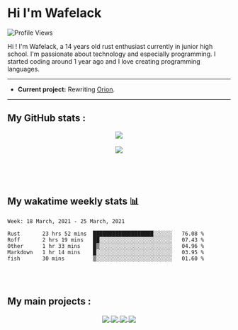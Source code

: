 Hi I'm Wafelack
===============


<img align="center" alt="Profile Views" src="https://komarev.com/ghpvc/?username=Wafelack">

Hi !
I'm Wafelack, a 14 years old rust enthusiast currently in junior high school. I'm passionate about technology and especially programming. I started coding around 1 year ago and I love creating programming languages.
<br>

___

* **Current project:** Rewriting [Orion](https://github.com/wafelack/orion-lang).

___

**My GitHub stats** :
---------------------

<p align="center">
<a href="https://github.com/anuraghazra/github-readme-stats">
<img align="center" src="https://readme-stats-kzn8ydhjy.vercel.app/api?username=wafelack&custom_title=Wafelack contributions :&show_icons=true&title_color=bbbbbb&text_color=dddddd&icon_color=990000&bg_color=0d1117" />
</a>
  <br>
 <br>
<a href="https://github.com/anuraghazra/github-readme-stats">
<img align="center" src="https://readme-stats-kzn8ydhjy.vercel.app/api/top-langs/?username=wafelack&langs_count=6&title_color=bbbbbb&text_color=dddddd&icon_color=990000&layout=compact&bg_color=0d1117&hide=html,css&lang_count=5"/>
</a>
</p>

<br>
<br>
<br>

## My wakatime weekly stats 📊

<!--START_SECTION:waka-->
```text
Week: 18 March, 2021 - 25 March, 2021

Rust       23 hrs 52 mins  ███████████████████░░░░░░   76.08 % 
Roff       2 hrs 19 mins   ██░░░░░░░░░░░░░░░░░░░░░░░   07.43 % 
Other      1 hr 33 mins    █▒░░░░░░░░░░░░░░░░░░░░░░░   04.96 % 
Markdown   1 hr 14 mins    █░░░░░░░░░░░░░░░░░░░░░░░░   03.95 % 
fish       30 mins         ▒░░░░░░░░░░░░░░░░░░░░░░░░   01.60 % 
```
<!--END_SECTION:waka-->

<br>
<br>

**My main projects** :
----------------------

<div align="center">
    <a href="https://github.com/wafelack/wavm">
    <img align="center" src="https://readme-stats-kzn8ydhjy.vercel.app/api/pin/?username=wafelack&repo=wavm&title_color=dea584&text_color=dddddd&icon_color=990000&bg_color=0d1117">
  </a>
  <a href="https://github.com/wafelack/wng">
  <img align="center" src="https://readme-stats-kzn8ydhjy.vercel.app/api/pin/?username=wafelack&repo=wng&title_color=dea584&text_color=dddddd&icon_color=990000&bg_color=0d1117" />
  </a>    
  <a href="https://github.com/wafelack/orion-lang">
    <img align="center" src="https://readme-stats-kzn8ydhjy.vercel.app/api/pin/?username=wafelack&repo=orion-lang&title_color=dea584&text_color=dddddd&icon_color=990000&bg_color=0d1117" />
  </a>  
  <a href="https://github.com/wafelack/rdfm">
    <img align="center" src="https://readme-stats-kzn8ydhjy.vercel.app/api/pin/?username=wafelack&repo=rdfm&title_color=dea584&text_color=dddddd&icon_color=990000&bg_color=0d1117">
  </a>

</div>
